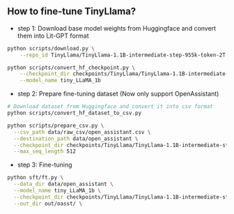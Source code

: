 ## How to fine-tune TinyLlama?

- step 1: Download base model weights from Huggingface and convert them into Lit-GPT format

```bash
python scripts/download.py \
	--repo_id TinyLlama/TinyLlama-1.1B-intermediate-step-955k-token-2T
```

```bash
python scripts/convert_hf_checkpoint.py \
	--checkpoint_dir checkpoints/TinyLlama/TinyLlama-1.1B-intermediate-step-955k-token-2T \
	--model_name tiny_LLaMA_1b
```

- step 2: Prepare fine-tuning dataset (Now only support OpenAssistant)

```bash
# Download dataset from Huggingface and convert it into csv format
python scripts/convert_hf_dataset_to_csv.py
```
```bash
python scripts/prepare_csv.py \
  --csv_path data/raw_csv/open_assistant.csv \
  --destination_path data/open_assistant \
  --checkpoint_dir checkpoints/TinyLlama/TinyLlama-1.1B-intermediate-step-955k-token-2T \
  --max_seq_length 512
```

- step 3: Fine-tuning

```bash
python sft/ft.py \
  --data_dir data/open_assistant \
  --model_name tiny_LLaMA_1b \
  --checkpoint_dir checkpoints/TinyLlama/TinyLlama-1.1B-intermediate-step-955k-token-2T \
  --out_dir out/oasst/ \
```
